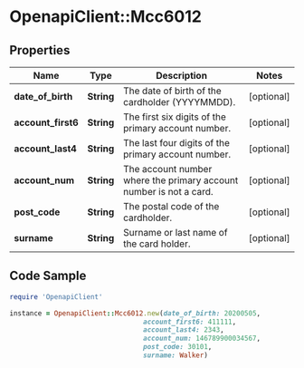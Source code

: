 # OpenapiClient::Mcc6012

## Properties

Name | Type | Description | Notes
------------ | ------------- | ------------- | -------------
**date_of_birth** | **String** | The date of birth of the cardholder (YYYYMMDD). | [optional] 
**account_first6** | **String** | The first six digits of the primary account number. | [optional] 
**account_last4** | **String** | The last four digits of the primary account number. | [optional] 
**account_num** | **String** | The account number where the primary account number is not a card. | [optional] 
**post_code** | **String** | The postal code of the cardholder. | [optional] 
**surname** | **String** | Surname or last name of the card holder. | [optional] 

## Code Sample

```ruby
require 'OpenapiClient'

instance = OpenapiClient::Mcc6012.new(date_of_birth: 20200505,
                                 account_first6: 411111,
                                 account_last4: 2343,
                                 account_num: 146789900034567,
                                 post_code: 30101,
                                 surname: Walker)
```


